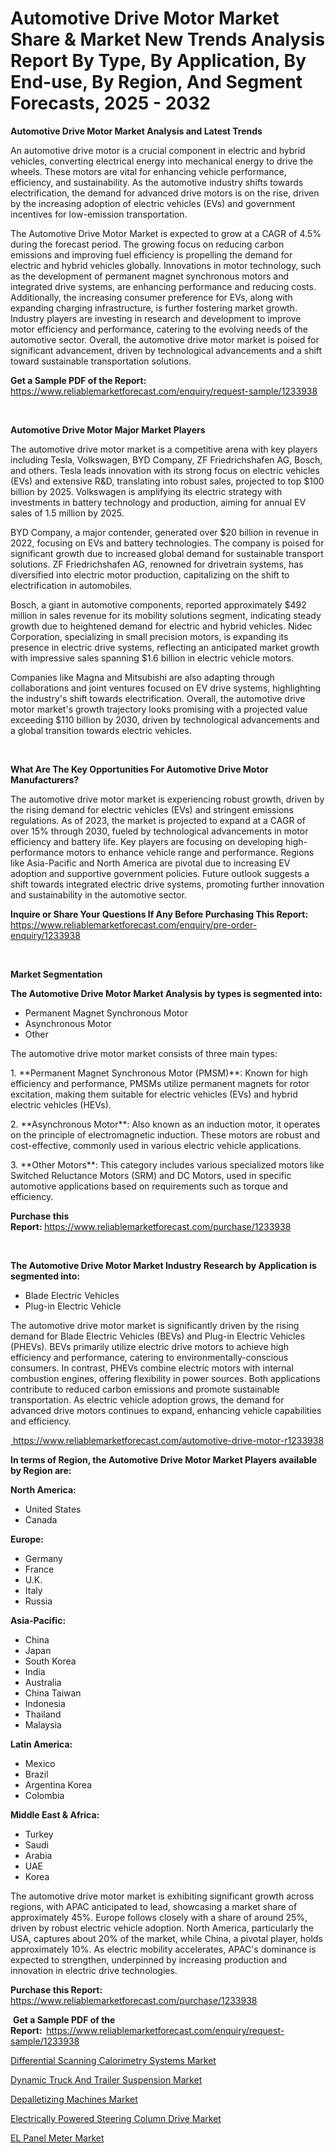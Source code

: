 <p><h1>Automotive Drive Motor Market Share & Market New Trends Analysis Report By Type, By Application, By End-use, By Region, And Segment Forecasts, 2025 - 2032</h1></p><p><strong>Automotive Drive Motor Market Analysis and Latest Trends</strong></p>
<p><p>An automotive drive motor is a crucial component in electric and hybrid vehicles, converting electrical energy into mechanical energy to drive the wheels. These motors are vital for enhancing vehicle performance, efficiency, and sustainability. As the automotive industry shifts towards electrification, the demand for advanced drive motors is on the rise, driven by the increasing adoption of electric vehicles (EVs) and government incentives for low-emission transportation.</p><p>The Automotive Drive Motor Market is expected to grow at a CAGR of 4.5% during the forecast period. The growing focus on reducing carbon emissions and improving fuel efficiency is propelling the demand for electric and hybrid vehicles globally. Innovations in motor technology, such as the development of permanent magnet synchronous motors and integrated drive systems, are enhancing performance and reducing costs. Additionally, the increasing consumer preference for EVs, along with expanding charging infrastructure, is further fostering market growth. Industry players are investing in research and development to improve motor efficiency and performance, catering to the evolving needs of the automotive sector. Overall, the automotive drive motor market is poised for significant advancement, driven by technological advancements and a shift toward sustainable transportation solutions.</p></p>
<p><strong>Get a Sample PDF of the Report:&nbsp;</strong> <a href="https://www.reliablemarketforecast.com/enquiry/request-sample/1233938?utm_campaign=1167&utm_medium=2&utm_source=Github&utm_content=ia&utm_term=11042025&utm_id=automotive-drive-motor">https://www.reliablemarketforecast.com/enquiry/request-sample/1233938</a></p>
<p>&nbsp;</p>
<p><strong>Automotive Drive Motor Major Market Players</strong></p>
<p><p>The automotive drive motor market is a competitive arena with key players including Tesla, Volkswagen, BYD Company, ZF Friedrichshafen AG, Bosch, and others. Tesla leads innovation with its strong focus on electric vehicles (EVs) and extensive R&D, translating into robust sales, projected to top $100 billion by 2025. Volkswagen is amplifying its electric strategy with investments in battery technology and production, aiming for annual EV sales of 1.5 million by 2025.</p><p>BYD Company, a major contender, generated over $20 billion in revenue in 2022, focusing on EVs and battery technologies. The company is poised for significant growth due to increased global demand for sustainable transport solutions. ZF Friedrichshafen AG, renowned for drivetrain systems, has diversified into electric motor production, capitalizing on the shift to electrification in automobiles.</p><p>Bosch, a giant in automotive components, reported approximately $492 million in sales revenue for its mobility solutions segment, indicating steady growth due to heightened demand for electric and hybrid vehicles. Nidec Corporation, specializing in small precision motors, is expanding its presence in electric drive systems, reflecting an anticipated market growth with impressive sales spanning $1.6 billion in electric vehicle motors.</p><p>Companies like Magna and Mitsubishi are also adapting through collaborations and joint ventures focused on EV drive systems, highlighting the industry's shift towards electrification. Overall, the automotive drive motor market's growth trajectory looks promising with a projected value exceeding $110 billion by 2030, driven by technological advancements and a global transition towards electric vehicles.</p></p>
<p>&nbsp;</p>
<p><strong>What Are The Key Opportunities For Automotive Drive Motor Manufacturers?</strong></p>
<p><p>The automotive drive motor market is experiencing robust growth, driven by the rising demand for electric vehicles (EVs) and stringent emissions regulations. As of 2023, the market is projected to expand at a CAGR of over 15% through 2030, fueled by technological advancements in motor efficiency and battery life. Key players are focusing on developing high-performance motors to enhance vehicle range and performance. Regions like Asia-Pacific and North America are pivotal due to increasing EV adoption and supportive government policies. Future outlook suggests a shift towards integrated electric drive systems, promoting further innovation and sustainability in the automotive sector.</p></p>
<p><strong>Inquire or Share Your Questions If Any Before Purchasing This Report:</strong> <a href="https://www.reliablemarketforecast.com/enquiry/pre-order-enquiry/1233938?utm_campaign=1167&utm_medium=2&utm_source=Github&utm_content=ia&utm_term=11042025&utm_id=automotive-drive-motor">https://www.reliablemarketforecast.com/enquiry/pre-order-enquiry/1233938</a></p>
<p>&nbsp;</p>
<p><strong>Market Segmentation</strong></p>
<p><strong>The Automotive Drive Motor Market Analysis by types is segmented into:</strong></p>
<p><ul><li>Permanent Magnet Synchronous Motor</li><li>Asynchronous Motor</li><li>Other</li></ul></p>
<p><p>The automotive drive motor market consists of three main types: </p><p>1. **Permanent Magnet Synchronous Motor (PMSM)**: Known for high efficiency and performance, PMSMs utilize permanent magnets for rotor excitation, making them suitable for electric vehicles (EVs) and hybrid electric vehicles (HEVs).</p><p>2. **Asynchronous Motor**: Also known as an induction motor, it operates on the principle of electromagnetic induction. These motors are robust and cost-effective, commonly used in various electric vehicle applications.</p><p>3. **Other Motors**: This category includes various specialized motors like Switched Reluctance Motors (SRM) and DC Motors, used in specific automotive applications based on requirements such as torque and efficiency.</p></p>
<p><strong>Purchase this Report:&nbsp;</strong><a href="https://www.reliablemarketforecast.com/purchase/1233938?utm_campaign=1167&utm_medium=2&utm_source=Github&utm_content=ia&utm_term=11042025&utm_id=automotive-drive-motor">https://www.reliablemarketforecast.com/purchase/1233938</a></p>
<p>&nbsp;</p>
<p><strong>The Automotive Drive Motor Market Industry Research by Application is segmented into:</strong></p>
<p><ul><li>Blade Electric Vehicles</li><li>Plug-in Electric Vehicle</li></ul></p>
<p><p>The automotive drive motor market is significantly driven by the rising demand for Blade Electric Vehicles (BEVs) and Plug-in Electric Vehicles (PHEVs). BEVs primarily utilize electric drive motors to achieve high efficiency and performance, catering to environmentally-conscious consumers. In contrast, PHEVs combine electric motors with internal combustion engines, offering flexibility in power sources. Both applications contribute to reduced carbon emissions and promote sustainable transportation. As electric vehicle adoption grows, the demand for advanced drive motors continues to expand, enhancing vehicle capabilities and efficiency.</p></p>
<p><a href="https://www.reliablemarketforecast.com/automotive-drive-motor-r1233938?utm_campaign=1167&utm_medium=2&utm_source=Github&utm_content=ia&utm_term=11042025&utm_id=automotive-drive-motor">&nbsp;https://www.reliablemarketforecast.com/automotive-drive-motor-r1233938</a></p>
<p><strong>In terms of Region, the Automotive Drive Motor Market Players available by Region are:</strong></p>
<p>
    <p> <strong> North America: </strong>
        <ul>
            <li>United States</li>
            <li>Canada</li>
        </ul>
        </p> 
    <p> <strong> Europe: </strong>
        <ul>
            <li>Germany</li>
            <li>France</li>
            <li>U.K.</li>
            <li>Italy</li>
            <li>Russia</li>
        </ul>
        </p> 
    <p> <strong> Asia-Pacific: </strong>
        <ul>
            <li>China</li>
            <li>Japan</li>
            <li>South Korea</li>
            <li>India</li>
            <li>Australia</li>
            <li>China Taiwan</li>
            <li>Indonesia</li>
            <li>Thailand</li>
            <li>Malaysia</li>
        </ul>
        </p> 
    <p> <strong> Latin America: </strong>
        <ul>
            <li>Mexico</li>
            <li>Brazil</li>
            <li>Argentina Korea</li>
            <li>Colombia</li>
        </ul>
        </p> 
    <p> <strong> Middle East & Africa: </strong>
        <ul>
            <li>Turkey</li>
            <li>Saudi</li>
            <li>Arabia</li>
            <li>UAE</li>
            <li>Korea</li>
        </ul>
    </p>
    </p>
<p><p>The automotive drive motor market is exhibiting significant growth across regions, with APAC anticipated to lead, showcasing a market share of approximately 45%. Europe follows closely with a share of around 25%, driven by robust electric vehicle adoption. North America, particularly the USA, captures about 20% of the market, while China, a pivotal player, holds approximately 10%. As electric mobility accelerates, APAC's dominance is expected to strengthen, underpinned by increasing production and innovation in electric drive technologies.</p></p>
<p><strong>Purchase this Report: </strong><a href="https://www.reliablemarketforecast.com/purchase/1233938?utm_campaign=1167&utm_medium=2&utm_source=Github&utm_content=ia&utm_term=11042025&utm_id=automotive-drive-motor">https://www.reliablemarketforecast.com/purchase/1233938</a></p>
<p>&nbsp;<strong>Get a Sample PDF of the Report:&nbsp;&nbsp;</strong><a href="https://www.reliablemarketforecast.com/enquiry/request-sample/1233938?utm_campaign=1167&utm_medium=2&utm_source=Github&utm_content=ia&utm_term=11042025&utm_id=automotive-drive-motor">https://www.reliablemarketforecast.com/enquiry/request-sample/1233938</a></p>
<p><strong></strong></p>
<p><p><a href="https://github.com/dahcheeviola/Market-Research-Report-List-1/blob/main/differential-scanning-calorimetry-systems-market.md?utm_campaign=1167&utm_medium=2&utm_source=Github&utm_content=ia&utm_term=11042025&utm_id=automotive-drive-motor">Differential Scanning Calorimetry Systems Market</a></p><p><a href="https://github.com/marrahcerpas05/Market-Research-Report-List-1/blob/main/dynamic-truck-and-trailer-suspension-market.md?utm_campaign=1167&utm_medium=2&utm_source=Github&utm_content=ia&utm_term=11042025&utm_id=automotive-drive-motor">Dynamic Truck And Trailer Suspension Market</a></p><p><a href="https://github.com/cagleplittrw/Market-Research-Report-List-1/blob/main/depalletizing-machines-market.md?utm_campaign=1167&utm_medium=2&utm_source=Github&utm_content=ia&utm_term=11042025&utm_id=automotive-drive-motor">Depalletizing Machines Market</a></p><p><a href="https://github.com/rojannovarwd/Market-Research-Report-List-1/blob/main/electrically-powered-steering-column-drive-market.md?utm_campaign=1167&utm_medium=2&utm_source=Github&utm_content=ia&utm_term=11042025&utm_id=automotive-drive-motor">Electrically Powered Steering Column Drive Market</a></p><p><a href="https://github.com/dichkotuanny/Market-Research-Report-List-1/blob/main/el-panel-meter-market.md?utm_campaign=1167&utm_medium=2&utm_source=Github&utm_content=ia&utm_term=11042025&utm_id=automotive-drive-motor">EL Panel Meter Market</a></p></p>